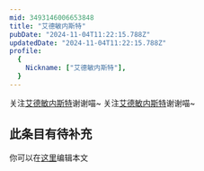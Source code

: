 ```yaml
---
mid: 3493146006653848
title: "艾德敏内斯特"
pubDate: "2024-11-04T11:22:15.788Z"
updatedDate: "2024-11-04T11:22:15.788Z"
profile:
  {
    Nickname: ["艾德敏内斯特"],
  }
---
```


关注[艾德敏内斯特](https://space.bilibili.com/3493146006653848)谢谢喵~ 关注[艾德敏内斯特](https://space.bilibili.com/3493146006653848)谢谢喵~

## 此条目有待补充
你可以在[这里](https://github.com/Yuhanawa/VTuber.ICU-Content/edit/master/v/艾德敏内斯特/index.md)编辑本文
